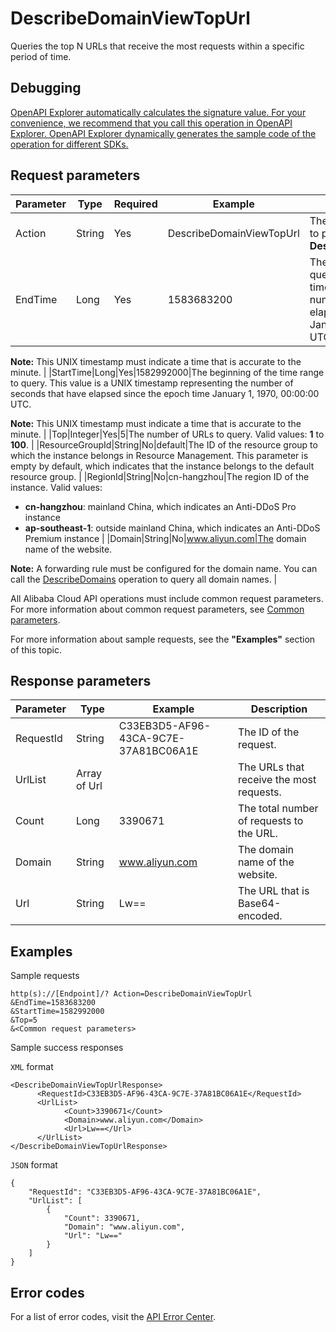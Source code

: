 # DescribeDomainViewTopUrl

Queries the top N URLs that receive the most requests within a specific period of time.

## Debugging

[OpenAPI Explorer automatically calculates the signature value. For your convenience, we recommend that you call this operation in OpenAPI Explorer. OpenAPI Explorer dynamically generates the sample code of the operation for different SDKs.](https://api.aliyun.com/#product=ddoscoo&api=DescribeDomainViewTopUrl&type=RPC&version=2020-01-01)

## Request parameters

|Parameter|Type|Required|Example|Description|
|---------|----|--------|-------|-----------|
|Action|String|Yes|DescribeDomainViewTopUrl|The operation that you want to perform. Set the value to **DescribeDomainViewTopUrl**. |
|EndTime|Long|Yes|1583683200|The end of the time range to query. This value is a UNIX timestamp representing the number of seconds that have elapsed since the epoch time January 1, 1970, 00:00:00 UTC.

 **Note:** This UNIX timestamp must indicate a time that is accurate to the minute. |
|StartTime|Long|Yes|1582992000|The beginning of the time range to query. This value is a UNIX timestamp representing the number of seconds that have elapsed since the epoch time January 1, 1970, 00:00:00 UTC.

 **Note:** This UNIX timestamp must indicate a time that is accurate to the minute. |
|Top|Integer|Yes|5|The number of URLs to query. Valid values: **1** to **100**. |
|ResourceGroupId|String|No|default|The ID of the resource group to which the instance belongs in Resource Management. This parameter is empty by default, which indicates that the instance belongs to the default resource group. |
|RegionId|String|No|cn-hangzhou|The region ID of the instance. Valid values:

 -   **cn-hangzhou**: mainland China, which indicates an Anti-DDoS Pro instance
-   **ap-southeast-1**: outside mainland China, which indicates an Anti-DDoS Premium instance |
|Domain|String|No|www.aliyun.com|The domain name of the website.

 **Note:** A forwarding rule must be configured for the domain name. You can call the [DescribeDomains](~~91724~~) operation to query all domain names. |

All Alibaba Cloud API operations must include common request parameters. For more information about common request parameters, see [Common parameters](~~157269~~).

For more information about sample requests, see the **"Examples"** section of this topic.

## Response parameters

|Parameter|Type|Example|Description|
|---------|----|-------|-----------|
|RequestId|String|C33EB3D5-AF96-43CA-9C7E-37A81BC06A1E|The ID of the request. |
|UrlList|Array of Url| |The URLs that receive the most requests. |
|Count|Long|3390671|The total number of requests to the URL. |
|Domain|String|www.aliyun.com|The domain name of the website. |
|Url|String|Lw==|The URL that is Base64-encoded. |

## Examples

Sample requests

```
http(s)://[Endpoint]/? Action=DescribeDomainViewTopUrl
&EndTime=1583683200
&StartTime=1582992000
&Top=5
&<Common request parameters>
```

Sample success responses

`XML` format

```
<DescribeDomainViewTopUrlResponse>
	  <RequestId>C33EB3D5-AF96-43CA-9C7E-37A81BC06A1E</RequestId>
	  <UrlList>
		    <Count>3390671</Count>
		    <Domain>www.aliyun.com</Domain>
		    <Url>Lw==</Url>
	  </UrlList>
</DescribeDomainViewTopUrlResponse>
```

`JSON` format

```
{
    "RequestId": "C33EB3D5-AF96-43CA-9C7E-37A81BC06A1E",
    "UrlList": [
        {
            "Count": 3390671,
            "Domain": "www.aliyun.com",
            "Url": "Lw=="
        }
    ]
}
```

## Error codes

For a list of error codes, visit the [API Error Center](https://error-center.alibabacloud.com/status/product/ddoscoo).

